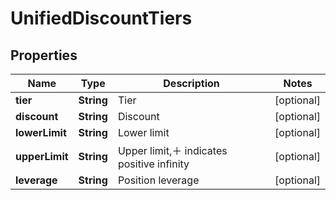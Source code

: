 
# UnifiedDiscountTiers

## Properties

Name | Type | Description | Notes
------------ | ------------- | ------------- | -------------
**tier** | **String** | Tier |  [optional]
**discount** | **String** | Discount |  [optional]
**lowerLimit** | **String** | Lower limit |  [optional]
**upperLimit** | **String** | Upper limit,＋ indicates positive infinity |  [optional]
**leverage** | **String** | Position leverage |  [optional]

